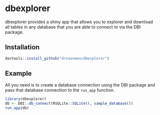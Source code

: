 
# dbexplorer

<!-- badges: start -->
<!-- badges: end -->

dbexplorer provides a shiny app that allows you to explorer and download all tables in any database that you are able to connect to via the DBI package.

## Installation



``` r
devtools::install_github("drosenman/dbexplorer")
```

## Example

All you need is to create a database connection using the DBI package and pass that database connection to the `run_app` function. 

```r
library(dbexplorer)
db <- DBI::db_connect(RSQLite::SQLite(), sample_database())
run_app(db)
```


